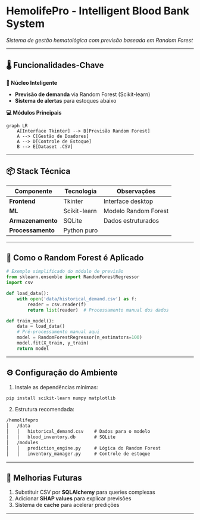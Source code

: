 
# **HemolifePro - Intelligent Blood Bank System**  
*Sistema de gestão hematológica com previsão baseada em Random Forest*  

---

## **🌡️ Funcionalidades-Chave**  
**🎯 Núcleo Inteligente**  
- **Previsão de demanda** via Random Forest (Scikit-learn)  
- **Sistema de alertas** para estoques abaixo 


**💻 Módulos Principais**  
```mermaid
graph LR
    A[Interface Tkinter] --> B[Previsão Random Forest]
    A --> C[Gestão de Doadores]
    A --> D[Controle de Estoque]
    B --> E[Dataset .CSV]
```

---

## **📦 Stack Técnica**  
| Componente       | Tecnologia          | Observações                     |
|------------------|---------------------|---------------------------------|
| **Frontend**     | Tkinter             | Interface desktop               |
| **ML**           | Scikit-learn        | Modelo Random Forest            |
| **Armazenamento**| SQLite              | Dados estruturados              |
| **Processamento**| Python puro         |  |

---

## **🌲 Como o Random Forest é Aplicado**  
```python
# Exemplo simplificado do módulo de previsão
from sklearn.ensemble import RandomForestRegressor
import csv

def load_data():
    with open('data/historical_demand.csv') as f:
        reader = csv.reader(f)
        return list(reader)  # Processamento manual dos dados

def train_model():
    data = load_data()
    # Pré-processamento manual aqui
    model = RandomForestRegressor(n_estimators=100)
    model.fit(X_train, y_train)  
    return model
```

---

## **⚙️ Configuração do Ambiente**  
1. Instale as dependências mínimas:  
```bash
pip install scikit-learn numpy matplotlib
```

2. Estrutura recomendada:  
```markdown
/hemolifepro
│   /data
│   │   historical_demand.csv    # Dados para o modelo
│   │   blood_inventory.db       # SQLite
│   /modules
│   │   prediction_engine.py     # Lógica do Random Forest
│   │   inventory_manager.py     # Controle de estoque
```

---

## **📌 Melhorias Futuras**  
1. Substituir CSV por **SQLAlchemy** para queries complexas  
2. Adicionar **SHAP values** para explicar previsões  
3. Sistema de **cache** para acelerar predições  

---

